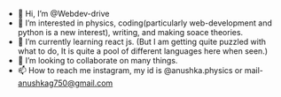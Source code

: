 - 👋 Hi, I’m @Webdev-drive
- 👀 I’m interested in physics, coding(particularly web-development and python is a new interest), writing, and making soace theories.
- 🌱 I’m currently learning react js. (But I am getting quite puzzled with what to do, It is quite a pool of different languages here when seen.)
- 💞️ I’m looking to collaborate on many things.
- 📫 How to reach me instagram, my id is @anushka.physics or mail- anushkag750@gmail.com

<!---
Webdev-drive/Webdev-drive is a ✨ special ✨ repository because its `README.md` (this file) appears on your GitHub profile.
You can click the Preview link to take a look at your changes.
--->
